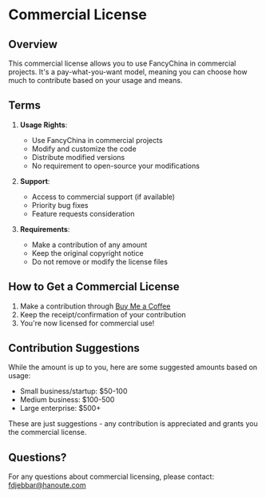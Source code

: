 # Commercial License

## Overview

This commercial license allows you to use FancyChina in commercial projects. It's a pay-what-you-want model, meaning you can choose how much to contribute based on your usage and means.

## Terms

1. **Usage Rights**: 
   - Use FancyChina in commercial projects
   - Modify and customize the code
   - Distribute modified versions
   - No requirement to open-source your modifications

2. **Support**:
   - Access to commercial support (if available)
   - Priority bug fixes
   - Feature requests consideration

3. **Requirements**:
   - Make a contribution of any amount
   - Keep the original copyright notice
   - Do not remove or modify the license files

## How to Get a Commercial License

1. Make a contribution through [Buy Me a Coffee](https://www.buymeacoffee.com/hanoote)
2. Keep the receipt/confirmation of your contribution
3. You're now licensed for commercial use!

## Contribution Suggestions

While the amount is up to you, here are some suggested amounts based on usage:

- Small business/startup: $50-100
- Medium business: $100-500
- Large enterprise: $500+

These are just suggestions - any contribution is appreciated and grants you the commercial license.

## Questions?

For any questions about commercial licensing, please contact: fdjebbar@hanoute.com 